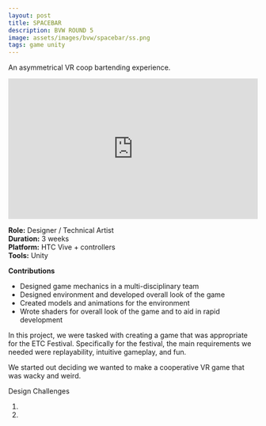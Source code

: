 ```yaml
---
layout: post
title: SPACEBAR
description: BVW ROUND 5
image: assets/images/bvw/spacebar/ss.png
tags: game unity
---
```


An asymmetrical VR coop bartending experience.

<style>.embed-container { position: relative; padding-bottom: 56.25%; height: 0; overflow: hidden; max-width: 100%; } .embed-container iframe, .embed-container object, .embed-container embed { position: absolute; top: 0; left: 0; width: 100%; height: 100%; }</style><div class='embed-container'><iframe src='https://www.youtube.com/embed//fJJ8DqYKe00' frameborder='0' allowfullscreen></iframe></div>

<p>
<b>Role:</b> Designer / Technical Artist<br>
<b>Duration:</b> 3 weeks<br>
<b>Platform:</b> HTC Vive + controllers<br>
<b>Tools:</b> Unity<br>
</p>

<b>Contributions</b>

- Designed game mechanics in a multi-disciplinary team
- Designed environment and developed overall look of the game
- Created models and animations for the environment
- Wrote shaders for overall look of the game and to aid in rapid development

In this project, we were tasked with creating a game that was appropriate for the ETC Festival. Specifically for the festival, the main requirements we needed were replayability, intuitive gameplay, and fun.

We started out deciding we wanted to make a cooperative VR game that was wacky and weird.



Design Challenges

1.
2.
